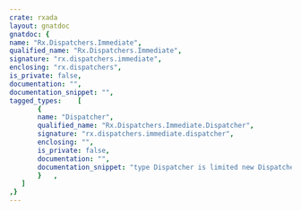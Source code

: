 ```yaml
---
crate: rxada
layout: gnatdoc
gnatdoc: {
name: "Rx.Dispatchers.Immediate",
qualified_name: "Rx.Dispatchers.Immediate",
signature: "rx.dispatchers.immediate",
enclosing: "rx.dispatchers",
is_private: false,
documentation: "",
documentation_snippet: "",
tagged_types:    [
       {
       name: "Dispatcher",
       qualified_name: "Rx.Dispatchers.Immediate.Dispatcher",
       signature: "rx.dispatchers.immediate.dispatcher",
       enclosing: "",
       is_private: false,
       documentation: "",
       documentation_snippet: "type Dispatcher is limited new Dispatchers.Dispatcher with private;",
       }   ,
   ]
,}
---
```

